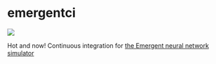 # emergentci

![](images/hot-and-now.gif)

Hot and now! Continuous integration for [the Emergent neural network simulator](https://grey.colorado.edu/emergent)
